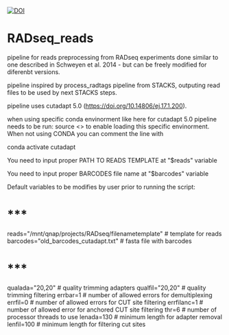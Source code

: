 <a href="https://doi.org/10.5281/zenodo.15111568"><img src="https://zenodo.org/badge/957550864.svg" alt="DOI"></a>

# RADseq_reads
pipeline for reads preprocessing from RADseq experiments done similar to one described in Schweyen et al. 2014 - but can be freely modified for diferenbt versions.

pipeline inspired by process_radtags pipeline from STACKS, outputing read files to be used by next STACKS steps.

pipeline uses cutadapt 5.0 (https://doi.org/10.14806/ej.17.1.200).

when using specific conda envinorment like here for cutadapt 5.0 pipeline needs to be run: source <<file name>> to enable loading this specific envinorment. When not using CONDA you can comment the line with

conda activate cutadapt

You need to input proper PATH TO READS TEMPLATE at "$reads" variable

You need to input proper BARCODES file name at "$barcodes" variable

Default variables to be modifies by user prior to running the script:
# ***
reads="/mnt/qnap/projects/RADseq/filenametemplate" # template for reads
barcodes="old_barcodes_cutadapt.txt" # fasta file with barcodes
# ***
qualada="20,20" # quality trimming adapters
qualfil="20,20" # quality trimming filtering
errbar=1 # number of allowed errors for demultiplexing
errfil=0 # number of allowed errors for CUT site filtering
errfilanc=1 # number of allowed error for anchored CUT site filtering
thr=6 # number of processor threads to use
lenada=130 # minimum length for adapter removal
lenfil=100 # minimum length for filtering cut sites






